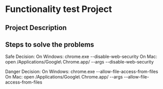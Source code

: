 # Functionality test Project

## Project Description

## Steps to solve the problems
Safe Decision:
On Windows:
chrome.exe --disable-web-security
On Mac:
open /Applications/Google\ Chrome.app/ --args --disable-web-security

Danger Decision:
On Windows:
chrome.exe --allow-file-access-from-files
On Mac:
open /Applications/Google\ Chrome.app/ --args --allow-file-access-from-files

